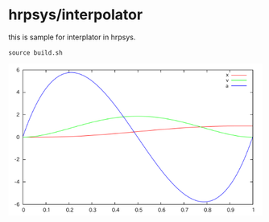 # hrpsys/interpolator

this is sample for interplator in hrpsys.
```
source build.sh
```

![](seq.png)
